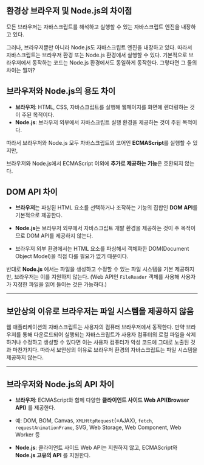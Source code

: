 ## 환경상 브라우저 및 Node.js의 차이점
모든 브라우저는 자바스크립트를 해석하고 실행할 수 있는 자바스크립트 엔진을 내장하고 있다.  

그러나, 브라우저뿐만 아니라 Node.js도 자바스크립트 엔진을 내장하고 있다. 따라서 자바스크립트는 브라우저 환경 또는 Node.js 환경에서 실행할 수 있다. 기본적으로 브라우저에서 동작하는 코드는 Node.js 환경에서도 동일하게 동작한다.  그렇다면 그 둘의 차이는 뭘까?



## 브라우저와 Node.js의 용도 차이
- **브라우저**: HTML, CSS, 자바스크립트를 실행해 웹페이지를 화면에 렌더링하는 것이 주된 목적이다.  
- **Node.js**: 브라우저 외부에서 자바스크립트 실행 환경을 제공하는 것이 주된 목적이다.  

따라서 브라우저와 Node.js 모두 자바스크립트의 코어인 **ECMAScript**를 실행할 수 있지만,  

브라우저와 Node.js에서 ECMAScript 이외에 **추가로 제공하는 기능**은 호환되지 않는다.  



## DOM API 차이
- **브라우저**는 파싱된 HTML 요소를 선택하거나 조작하는 기능의 집합인 **DOM API**를 기본적으로 제공한다.  

- **Node.js**는 브라우저 외부에서 자바스크립트 개발 환경을 제공하는 것이 주 목적이므로 DOM API를 제공하지 않는다.  

- 브라우저 외부 환경에서는 HTML 요소를 파싱해서 객체화한 DOM(Document Object Model)을 직접 다룰 필요가 없기 때문이다.

반대로 **Node.js** 에서는 파일을 생성하고 수정할 수 있는 파일 시스템을 기본 제공하지만, 브라우저는 이를 지원하지 않는다. (Web API인 `FileReader` 객체를 사용해 사용자가 지정한 파일을 읽어 들이는 것은 가능하다.)

---

## 보안상의 이유로 브라우저는 파일 시스템을 제공하지 않음
웹 애플리케이션의 자바스크립트는 사용자의 컴퓨터 브라우저에서 동작한다. 만약 브라우저를 통해 다운로드되어 실행되는 자바스크립트가 사용자 컴퓨터의 로컬 파일을 삭제하거나 수정하고 생성할 수 있다면 이는 사용자 컴퓨터가 악성 코드에 그대로 노출된 것과 마찬가지다. 따라서 보안상의 이유로 브라우저 환경의 자바스크립트는 파일 시스템을 제공하지 않는다.  

---

## 브라우저와 Node.js의 API 차이

- **브라우저**: ECMAScript와 함께 다양한 **클라이언트 사이드 Web API(Browser API)** 를 제공한다.  

- 예: DOM, BOM, Canvas, `XMLHttpRequest`(=AJAX), `fetch`, `requestAnimationFrame`, SVG, Web Storage, Web Component, Web Worker 등  

- **Node.js**: 클라이언트 사이드 Web API는 지원하지 않고, ECMAScript와 **Node.js 고유의 API** 를 지원한다.

